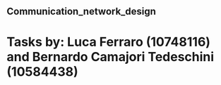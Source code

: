 ## Communication_network_design

# Tasks by: Luca Ferraro (10748116) and Bernardo Camajori Tedeschini (10584438)
